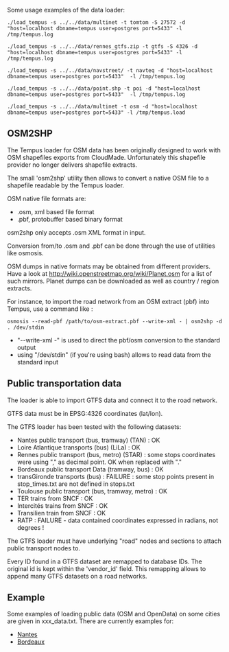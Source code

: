 Some usage examples of the data loader:

```
./load_tempus -s ../../data/multinet -t tomtom -S 27572 -d "host=localhost dbname=tempus user=postgres port=5433" -l /tmp/tempus.log

./load_tempus -s ../../data/rennes_gtfs.zip -t gtfs -S 4326 -d "host=localhost dbname=tempus user=postgres port=5433" -l /tmp/tempus.log

./load_tempus -s ../../data/navstreet/ -t navteq -d "host=localhost dbname=tempus user=postgres port=5433"  -l /tmp/tempus.log

./load_tempus -s ../../data/point.shp -t poi -d "host=localhost dbname=tempus user=postgres port=5433"  -l /tmp/tempus.log

./load_tempus -s ../../data/multinet -t osm -d "host=localhost dbname=tempus user=postgres port=5433" -l /tmp/tempus.load
```

OSM2SHP
-------

The Tempus loader for OSM data has been originally designed to work with OSM shapefiles exports from CloudMade.
Unfortunately this shapefile provider no longer delivers shapefile extracts.

The small 'osm2shp' utility then allows to convert a native OSM file to a shapefile readable by the Tempus loader.

OSM native file formats are:
* .osm, xml based file format
* .pbf, protobuffer based binary format

osm2shp only accepts .osm XML format in input.

Conversion from/to .osm and .pbf can be done through the use of utilities like osmosis.

OSM dumps in native formats may be obtained from different providers.
Have a look at http://wiki.openstreetmap.org/wiki/Planet.osm for a list of such mirrors.
Planet dumps can be downloaded as well as country / region extracts.

For instance, to import the road network from an OSM extract (pbf) into Tempus, use a command like :
```
osmosis --read-pbf /path/to/osm-extract.pbf --write-xml - | osm2shp -d . /dev/stdin
```

* "--write-xml -" is used to direct the pbf/osm conversion to the standard output
* using "/dev/stdin" (if you're using bash) allows to read data from the standard input

Public transportation data
--------------------------

The loader is able to import GTFS data and connect it to the road network.

GTFS data must be in EPSG:4326 coordinates (lat/lon).

The GTFS loader has been tested with the following datasets:
- Nantes public transport (bus, tramway) (TAN) : OK
- Loire Atlantique transports (bus) (LiLa) : OK
- Rennes public transport (bus, metro) (STAR) : some stops coordinates were using "," as decimal point. OK when replaced with "."
- Bordeaux public transport Data (tramway, bus) : OK
- transGironde transports (bus) : FAILURE : some stop points present in stop_times.txt are not defined in stops.txt
- Toulouse public transport (bus, tramway, metro) : OK
- TER trains from SNCF : OK
- Intercités trains from SNCF : OK
- Transilien train from SNCF : OK
- RATP : FAILURE - data contained coordinates expressed in radians, not degrees !

The GTFS loader must have underlying "road" nodes and sections to attach public transport nodes to.

Every ID found in a GTFS dataset are remapped to database IDs. The original id is kept within the 'vendor_id' field.
This remapping allows to append many GTFS datasets on a road networks.

Example
-------

Some examples of loading public data (OSM and OpenData) on some cities are given in xxx_data.txt.
There are currently examples for:
- [Nantes](nantes_data.txt)
- [Bordeaux](bordeaux_data.txt)

